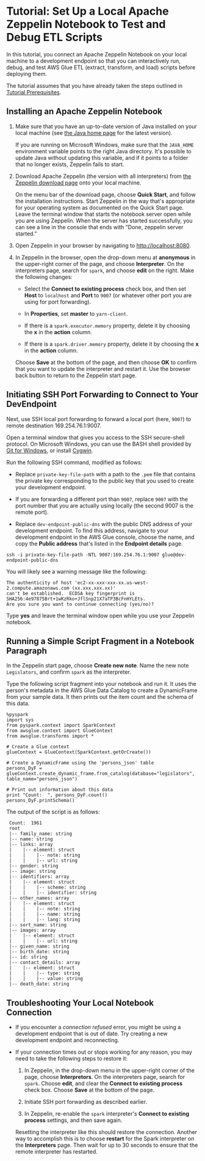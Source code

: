 # Tutorial: Set Up a Local Apache Zeppelin Notebook to Test and Debug ETL Scripts<a name="dev-endpoint-tutorial-local-notebook"></a>

In this tutorial, you connect an Apache Zeppelin Notebook on your local machine to a development endpoint so that you can interactively run, debug, and test AWS Glue ETL \(extract, transform, and load\) scripts before deploying them\.

The tutorial assumes that you have already taken the steps outlined in [Tutorial Prerequisites](dev-endpoint-tutorial-prerequisites.md)\.

## Installing an Apache Zeppelin Notebook<a name="dev-endpoint-tutorial-local-notebook-zeppelin"></a>

1. Make sure that you have an up\-to\-date version of Java installed on your local machine \(see [the Java home page](https://www.java.com/en/) for the latest version\)\.

   If you are running on Microsoft Windows, make sure that the `JAVA_HOME` environment variable points to the right Java directory\. It's possible to update Java without updating this variable, and if it points to a folder that no longer exists, Zeppelin fails to start\.

1. Download Apache Zeppelin \(the version with all interpreters\) from [the Zeppelin download page](http://zeppelin.apache.org/download.html) onto your local machine\. 

   On the menu bar of the download page, choose **Quick Start**, and follow the installation instructions\. Start Zeppelin in the way that's appropriate for your operating system as documented on the Quick Start page\. Leave the terminal window that starts the notebook server open while you are using Zeppelin\. When the server has started successfully, you can see a line in the console that ends with "Done, zeppelin server started\." 

1. Open Zeppelin in your browser by navigating to [http://localhost:8080](http://localhost:8080)\.

1. In Zeppelin in the browser, open the drop\-down menu at **anonymous** in the upper\-right corner of the page, and choose **Interpreter**\. On the interpreters page, search for `spark`, and choose **edit** on the right\. Make the following changes:

   + Select the **Connect to existing process** check box, and then set **Host** to `localhost` and **Port** to `9007` \(or whatever other port you are using for port forwarding\)\.

   + In **Properties**, set **master** to `yarn-client`\.

   + If there is a `spark.executor.memory` property, delete it by choosing the **x** in the **action** column\.

   + If there is a `spark.driver.memory` property, delete it by choosing the **x** in the **action** column\.

   Choose **Save** at the bottom of the page, and then choose **OK** to confirm that you want to update the interpreter and restart it\. Use the browser back button to return to the Zeppelin start page\.

## Initiating SSH Port Forwarding to Connect to Your DevEndpoint<a name="dev-endpoint-tutorial-local-notebook-port-forward"></a>

Next, use SSH local port forwarding to forward a local port \(here, `9007`\) to remote destination 169\.254\.76\.1:9007\.

Open a terminal window that gives you access to the SSH secure\-shell protocol\. On Microsoft Windows, you can use the BASH shell provided by [Git for Windows](https://git-scm.com/downloads), or install [Cygwin](https://www.cygwin.com/)\.

Run the following SSH command, modified as follows:

+ Replace `private-key-file-path` with a path to the `.pem` file that contains the private key corresponding to the public key that you used to create your development endpoint\.

+ If you are forwarding a different port than `9007`, replace `9007` with the port number that you are actually using locally \(the second 9007 is the remote port\)\.

+ Replace `dev-endpoint-public-dns` with the public DNS address of your development endpoint\. To find this address, navigate to your development endpoint in the AWS Glue console, choose the name, and copy the **Public address** that's listed in the **Endpoint details** page\.

```
ssh -i private-key-file-path -NTL 9007:169.254.76.1:9007 glue@dev-endpoint-public-dns
```

You will likely see a warning message like the following:

```
The authenticity of host 'ec2-xx-xxx-xxx-xx.us-west-2.compute.amazonaws.com (xx.xxx.xxx.xx)'
can't be established.  ECDSA key fingerprint is SHA256:4e97875Brt+1wKzRko+JflSnp21X7aTP3BcFnHYLEts.
Are you sure you want to continue connecting (yes/no)?
```

Type **yes** and leave the terminal window open while you use your Zeppelin notebook\. 

## Running a Simple Script Fragment in a Notebook Paragraph<a name="dev-endpoint-tutorial-local-notebook-list-schema"></a>

In the Zeppelin start page, choose **Create new note**\. Name the new note `Legislators`, and confirm `spark` as the interpreter\.

Type the following script fragment into your notebook and run it\. It uses the person's metadata in the AWS Glue Data Catalog to create a DynamicFrame from your sample data\. It then prints out the item count and the schema of this data\.

```
%pyspark
import sys
from pyspark.context import SparkContext
from awsglue.context import GlueContext
from awsglue.transforms import *

# Create a Glue context
glueContext = GlueContext(SparkContext.getOrCreate())

# Create a DynamicFrame using the 'persons_json' table
persons_DyF = glueContext.create_dynamic_frame.from_catalog(database="legislators", table_name="persons_json")

# Print out information about this data
print "Count:  ", persons_DyF.count()
persons_DyF.printSchema()
```

The output of the script is as follows:

```
 Count:  1961
 root
 |-- family_name: string
 |-- name: string
 |-- links: array
 |    |-- element: struct
 |    |    |-- note: string
 |    |    |-- url: string
 |-- gender: string
 |-- image: string
 |-- identifiers: array
 |    |-- element: struct
 |    |    |-- scheme: string
 |    |    |-- identifier: string
 |-- other_names: array
 |    |-- element: struct
 |    |    |-- note: string
 |    |    |-- name: string
 |    |    |-- lang: string
 |-- sort_name: string
 |-- images: array
 |    |-- element: struct
 |    |    |-- url: string
 |-- given_name: string
 |-- birth_date: string
 |-- id: string
 |-- contact_details: array
 |    |-- element: struct
 |    |    |-- type: string
 |    |    |-- value: string
 |-- death_date: string
```

## Troubleshooting Your Local Notebook Connection<a name="dev-endpoint-tutorial-local-notebook-troubleshooting"></a>

+ If you encounter a *connection refused* error, you might be using a development endpoint that is out of date\. Try creating a new development endpoint and reconnecting\.

+ If your connection times out or stops working for any reason, you may need to take the following steps to restore it:

  1. In Zeppelin, in the drop\-down menu in the upper\-right corner of the page, choose **Interpretors**\. On the interpreters page, search for `spark`\. Choose **edit**, and clear the **Connect to existing process** check box\. Choose **Save** at the bottom of the page\.

  1. Initiate SSH port forwarding as described earlier\.

  1. In Zeppelin, re\-enable the `spark` interpreter's **Connect to existing process** settings, and then save again\.

  Resetting the interpreter like this should restore the connection\. Another way to accomplish this is to choose **restart** for the Spark interpreter on the **Interpreters** page\. Then wait for up to 30 seconds to ensure that the remote interpreter has restarted\.